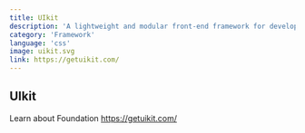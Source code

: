 ```yaml
---
title: UIkit
description: 'A lightweight and modular front-end framework for developing fast and powerful web interfaces.'
category: 'Framework'
language: 'css'
image: uikit.svg
link: https://getuikit.com/
---
```


## UIkit

Learn about Foundation https://getuikit.com/
